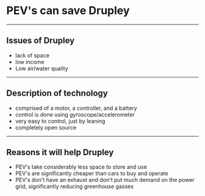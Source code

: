 # PEV's can save Drupley

---

## Issues of Drupley
- lack of space
- low income
- Low air/water quality

---

## Description of technology
- comprised of a motor, a controller, and a battery
- control is done using gyroscope/accelerometer
- very easy to control, just by leaning
- completely open source

---

## Reasons it will help Drupley
- PEV's take considerably less space to store and use
- PEV's are significantly cheaper than cars to buy and operate
- PEV's don't have an exhaust and don't put much demand on the power grid, significantly reducing greenhouse gasses